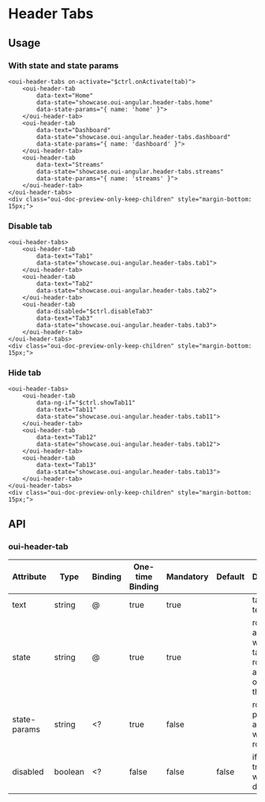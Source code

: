 
# Header Tabs
<component-status cx-design="complete" ux="complete"></component-status>
## Usage
### With state and state params
```html:preview
<oui-header-tabs on-activate="$ctrl.onActivate(tab)">
    <oui-header-tab 
        data-text="Home" 
        data-state="showcase.oui-angular.header-tabs.home"
        data-state-params="{ name: 'home' }">
    </oui-header-tab>
    <oui-header-tab 
        data-text="Dashboard"
        data-state="showcase.oui-angular.header-tabs.dashboard"
        data-state-params="{ name: 'dashboard' }">
    </oui-header-tab>
    <oui-header-tab 
        data-text="Streams"
        data-state="showcase.oui-angular.header-tabs.streams"
        data-state-params="{ name: 'streams' }">
    </oui-header-tab>
</oui-header-tabs>
<div class="oui-doc-preview-only-keep-children" style="margin-bottom: 15px;">
```
### Disable tab
```html:preview
<oui-header-tabs>
    <oui-header-tab 
        data-text="Tab1" 
        data-state="showcase.oui-angular.header-tabs.tab1">
    </oui-header-tab>
    <oui-header-tab 
        data-text="Tab2"
        data-state="showcase.oui-angular.header-tabs.tab2">
    </oui-header-tab>
    <oui-header-tab 
        data-disabled="$ctrl.disableTab3"
        data-text="Tab3"
        data-state="showcase.oui-angular.header-tabs.tab3">
    </oui-header-tab>
</oui-header-tabs>
<div class="oui-doc-preview-only-keep-children" style="margin-bottom: 15px;">
```
### Hide tab
```html:preview
<oui-header-tabs>
    <oui-header-tab
        data-ng-if="$ctrl.showTab11" 
        data-text="Tab11" 
        data-state="showcase.oui-angular.header-tabs.tab11">
    </oui-header-tab>
    <oui-header-tab 
        data-text="Tab12"
        data-state="showcase.oui-angular.header-tabs.tab12">
    </oui-header-tab>
    <oui-header-tab
        data-text="Tab13"
        data-state="showcase.oui-angular.header-tabs.tab13">
    </oui-header-tab>
</oui-header-tabs>
<div class="oui-doc-preview-only-keep-children" style="margin-bottom: 15px;">
```
## API 
### oui-header-tab
| Attribute     | Type     | Binding | One-time Binding | Mandatory    | Default   | Description                               |
| ----          | ----     | ----    | ----             | ----      | ----      | ----                                      |
| text          | string   | @       | true             | true      |           | tab header text.                  |
| state         | string   | @       | true             | true      |           | route name associated with this tab. This rout gets activated on clicking this tab.              |
| state-params  | string   | <?      | true             | false     |           | route params associated with this route.              |
| disabled      | boolean  | <?      | false            | false     | false     | if set to true, tab will be disabled.                    |